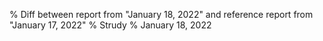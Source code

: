 % Diff between report from "January 18, 2022" and reference report from "January 17, 2022"
% Strudy
% January 18, 2022


